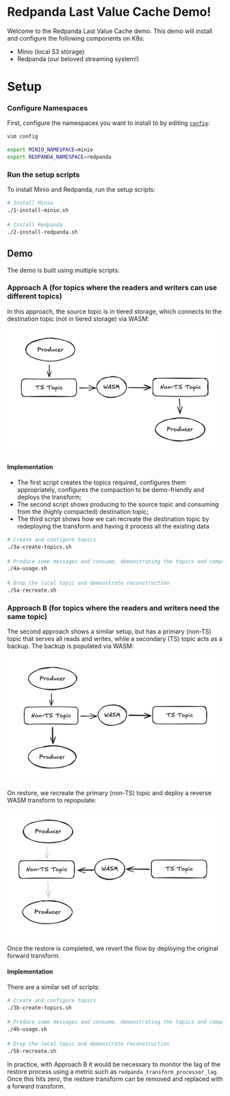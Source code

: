 # Redpanda Last Value Cache Demo!

Welcome to the Redpanda Last Value Cache demo. This demo will install and configure the following components on K8s:

- Minio (local S3 storage)
- Redpanda (our beloved streaming system!)

# Setup

### Configure Namespaces

First, configure the namespaces you want to install to by editing [`config`](config):

```zsh
vim config
```

```zsh
export MINIO_NAMESPACE=minio
export REDPANDA_NAMESPACE=redpanda
```

### Run the setup scripts

To install Minio and Redpanda, run the setup scripts:

```bash
# Install Minio
./1-install-minio.sh

# Install Redpanda
./2-install-redpanda.sh
```

## Demo

The demo is built using multiple scripts:

### Approach A (for topics where the readers and writers can use different topics)

In this approach, the source topic is in tiered storage, which connects to the destination topic (not in tiered storage)
via WASM:

![Approach A](./resources/approach-a.png)

#### Implementation

- The first script creates the topics required, configures them appropriately, configures the compaction to be
demo-friendly and deploys the transform;
- The second script shows producing to the source topic and consuming from the (highly compacted) destination topic;
- The third script shows how we can recreate the destination topic by redeploying the transform and having it process
all the existing data 

```bash
# Create and configure topics
./3a-create-topics.sh

# Produce some messages and consume, demonstrating the topics and compaction
./4a-usage.sh

# Drop the local topic and demonstrate reconstruction
./5a-recreate.sh
```

### Approach B (for topics where the readers and writers need the same topic)

The second approach shows a similar setup, but has a primary (non-TS) topic that serves all reads and writes, while a
secondary (TS) topic acts as a backup. The backup is populated via WASM:

![Approach B](./resources/approach-b.png)

On restore, we recreate the primary (non-TS) topic and deploy a reverse WASM transform to repopulate:

![Approach B Restore](./resources/approach-b-restore.png)

Once the restore is completed, we revert the flow by deploying the original forward transform.

#### Implementation

There are a similar set of scripts:

```bash
# Create and configure topics
./3b-create-topics.sh

# Produce some messages and consume, demonstrating the topics and compaction
./4b-usage.sh

# Drop the local topic and demonstrate reconstruction
./5b-recreate.sh
```

In practice, with Approach B it would be necessary to monitor the lag of the restore process using a metric such as
`redpanda_transform_processor_lag`. Once this hits zero, the restore transform can be removed and replaced with a forward
transform.